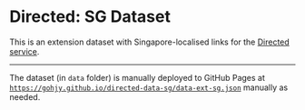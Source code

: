 # Directed: SG Dataset
This is an extension dataset with Singapore-localised links for the [Directed service](https://github.com/gohjy/directed).

---

The dataset (in `data` folder) is manually deployed to GitHub Pages at [`https://gohjy.github.io/directed-data-sg/data-ext-sg.json`](https://gohjy.github.io/directed-data-sg/data-ext-sg.json) manually as needed.
